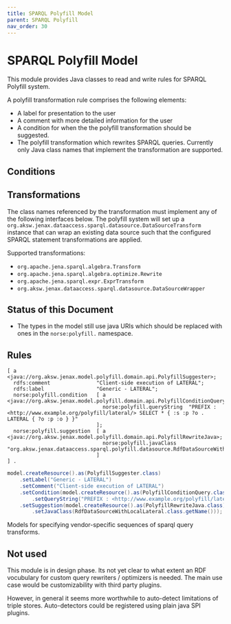 ```yaml
---
title: SPARQL Polyfill Model
parent: SPARQL Polyfill
nav_order: 30
---
```


# SPARQL Polyfill Model

This module provides Java classes to read and write rules for SPARQL Polyfill system.

A polyfill transformation rule comprises the following elements:

* A label for presentation to the user
* A comment with more detailed information for the user
* A condition for when the the polyfill transformation should be suggested.
* The polyfill transformation which rewrites SPARQL queries. Currently only Java class names that implement the transformation are supported.

## Conditions

## Transformations

The class names referenced by the transformation must implement any of the following interfaces below.
The polyfill system will set up a `org.aksw.jenax.dataaccess.sparql.datasource.DataSourceTransform` instance that can wrap an existing data source
such that the configured SPARQL statement transformations are applied.

Supported transformations:

* `org.apache.jena.sparql.algebra.Transform`
* `org.apache.jena.sparql.algebra.optimize.Rewrite`
* `org.apache.jena.sparql.expr.ExprTransform`
* `org.aksw.jenax.dataaccess.sparql.datasource.DataSourceWrapper`

## Status of this Document

* The types in the model still use java URIs which should be replaced with ones in the `norse:polyfill.` namespace.


## Rules


```turtle
[ a                          <java://org.aksw.jenax.model.polyfill.domain.api.PolyfillSuggester>;
  rdfs:comment               "Client-side execution of LATERAL";
  rdfs:label                 "Generic - LATERAL";
  norse:polyfill.condition   [ a                           <java://org.aksw.jenax.model.polyfill.domain.api.PolyfillConditionQuery>;
                               norse:polyfill.queryString  "PREFIX : <http://www.example.org/polyfill/lateral/> SELECT * { :s :p ?o . LATERAL { ?o :p :o } }"
                             ];
  norse:polyfill.suggestion  [ a                         <java://org.aksw.jenax.model.polyfill.domain.api.PolyfillRewriteJava>;
                               norse:polyfill.javaClass  "org.aksw.jenax.dataaccess.sparql.polyfill.datasource.RdfDataSourceWithLocalLateral"
                             ]
] .
```

```java
model.createResource().as(PolyfillSuggester.class)
    .setLabel("Generic - LATERAL")
    .setComment("Client-side execution of LATERAL")
    .setCondition(model.createResource().as(PolyfillConditionQuery.class)
        .setQueryString("PREFIX : <http://www.example.org/polyfill/lateral/> SELECT * { :s :p ?o . LATERAL { ?o :p :o } }"))
    .setSuggestion(model.createResource().as(PolyfillRewriteJava.class)
        .setJavaClass(RdfDataSourceWithLocalLateral.class.getName()));
```

Models for specifying vendor-specific sequences of sparql query transforms.

## Not used
This module is in design phase.
Its not yet clear to what extent an RDF vocubulary for custom query rewriters / optimizers is needed.
The main use case would be customizability with third party plugins.

However, in general it seems more worthwhile to auto-detect limitations of triple stores.
Auto-detectors could be registered using plain java SPI plugins.
